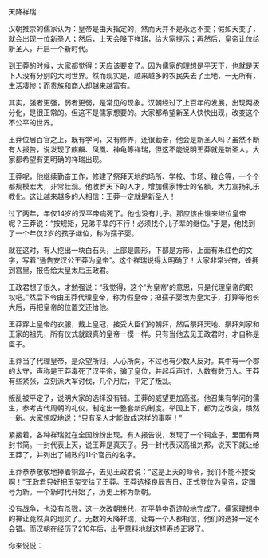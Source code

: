 天降祥瑞

汉朝推崇的儒家认为：皇帝是由天指定的，然而天并不是永远不变；假如天变了，就会出现一位新圣人；然后，上天会降下祥瑞，给大家提示；再然后，皇帝让位给新圣人，开启一个新时代。

到王莽的时候，大家都觉得：天应该要变了。因为儒家的理想是平天下，也就是天下人没有分别的大同世界。然而现实是，越来越多的农民失去了土地，一无所有，生活凄惨；而贵族和商人却越来越富有。

其实，强者更强，弱者更弱，是常见的现象。汉朝经过了上百年的发展，出现两极分化，是很正常的。但这不是儒家想要的。大家都希望新圣人快快出现，改变这个不公平的世界。

王莽位居百官之上，既有学问，又有修养，还很勤奋，他会是新圣人吗？虽然不断有人报告，说发现了麒麟、凤凰、神龟等祥瑞，但这不能说明王莽就是新圣人。大家都希望有更明确的祥瑞出现。

王莽呢，他继续勤奋工作，修建了祭拜天地的场所、学校、市场、粮仓等，一个个都规模宏大，非常壮观。他收罗天下的人才，增加儒家博士的名额，大力宣扬礼乐教化。这让越来越多的人相信：王莽一定就是新圣人！

过了两年，年仅14岁的汉平帝病死了。他也没有儿子。那应该由谁来继位皇帝呢？王莽说：“按规矩，兄弟平辈的不行！必须找个儿子辈的继位。”于是，他找到了一个年仅2岁的孩子继位，称为孺子婴。

就在这时，有人挖出一块白石头，上部是圆形，下部是方形，上面有朱红色的文字，写着“通告安汉公王莽为皇帝”。这个祥瑞说得太明确了！大家非常兴奋，蜂拥到宫里，报告给太皇太后王政君。

王政君想了很久，才勉强说：“我觉得，这个'为皇帝'的意思，只是代理皇帝的职权吧。”然后下令由王莽代理皇帝，称为假皇帝；把孺子婴改为皇太子，打算等他长大后，再把皇帝的位置交还给他。

王莽穿上皇帝的衣服，戴上皇冠，接受大臣们的朝拜，然后祭拜天地、祭拜刘家和王家的祖先，所有仪式就跟真的皇帝一模一样。只有当他去见王政君时，才自称是臣子。

王莽当了代理皇帝，是众望所归，人心所向，不过也有少数人反对。其中有一个郡的太守，声称是王莽毒死了汉平帝，骗了皇位，并起兵声讨，人数有数万人。王莽有些紧张，立刻派大军讨伐，几个月后，平定了叛乱。

叛乱被平定了，说明大家的选择没有错。王莽的威望更加高涨。他召集有学问的儒生，参考古代周朝的礼仪，制定出一整套新的制度。举国上下，都为之改变，焕然一新。大家惊叹地说：“只有圣人才能做成这样的事啊！”

紧接着，各种祥瑞就在全国纷纷出现。有人报告说，发现了一个铜盒子，里面有两封书简。一封代表上天，说王莽是真天子。另一封代表汉高祖刘邦，说天下就让给王莽了，并列出了辅政的11个官员的名字。

王莽恭恭敬敬地捧着铜盒子，去见王政君说：“这是上天的命令，我们不能不接受啊！”王政君只好把玉玺交给了王莽。王莽选择良辰吉日，正式登位为皇帝，定国号为新。一个新时代开始了，历史上称为新朝。

没有战争，也没有杀戮，这一次改朝换代，在平静中奇迹般地完成了。儒家理想中的禅让竟然真的现实了。无数的天降祥瑞，让每一个人都相信，他们的选择一定不会错。而汉朝在经历了210年后，出乎意料地就这样寿终正寝了。



你来说说：









